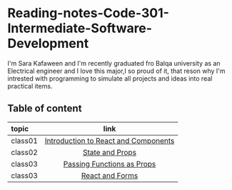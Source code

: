# Reading-notes-Code-301-Intermediate-Software-Development

I'm Sara Kafaween and I'm recently graduated fro Balqa university as an Electrical engineer and I love this major,I so proud of it, that reson why I'm intrested with programming to simulate all projects and ideas into real practical items.

## Table of content

topic | link |
:----- | :----: |
class01   | [Introduction to React and Components](code301/class-01.md) |
class02   | [State and Props](code301/class-02.md)  |
class03   | [Passing Functions as Props](code301/class-03.md) |
class03   | [React and Forms](code301/class-04.md) |
